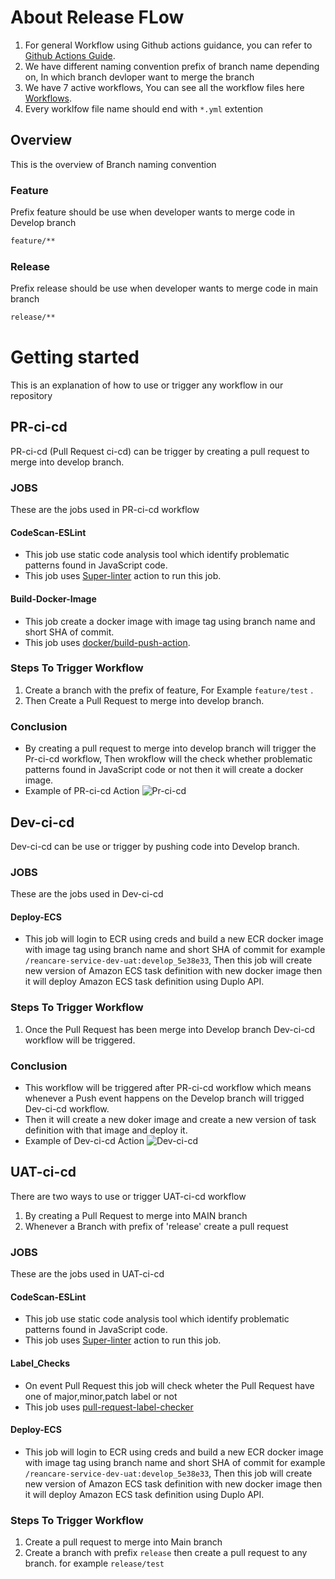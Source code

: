 # About Release FLow

1. For general Workflow using Github actions guidance, you can refer to [Github Actions Guide](https://docs.github.com/en/actions/guides). 
2. We have different naming convention prefix of branch name depending on, In which branch devloper want to merge the branch
3. We have 7 active workflows, You can see all the workflow files here [Workflows](https://github.com/REAN-Foundation/reancare-service/tree/develop/.github/workflows).
4. Every worklfow file name should end with ``` *.yml ``` extention



## Overview

This is the overview of Branch naming convention 

### Feature

Prefix feature should be use when developer wants to merge code in Develop branch
 ```sh
 feature/**
 ```

### Release

Prefix release should be use when developer wants to merge code in main branch
 ```sh
 release/**
 ```
 
# Getting started 
 
This is an explanation of how to use or trigger any workflow in our repository
 
## PR-ci-cd
 
 PR-ci-cd (Pull Request ci-cd) can be trigger by creating a pull request to merge into develop branch.
 
### JOBS

 These are the jobs used in PR-ci-cd workflow
 
 #### CodeScan-ESLint
 
  * This job use static code analysis tool which identify problematic patterns found in JavaScript code.
  * This job uses [Super-linter](https://github.com/marketplace/actions/super-linter) action to run this job. 
 
 #### Build-Docker-Image
 
  * This job create a docker image with image tag using branch name and short SHA of commit.
  * This job uses [docker/build-push-action](https://github.com/marketplace/actions/build-and-push-docker-images).  
 
### Steps To Trigger Workflow

 1. Create a branch with the prefix of feature, For Example ``` feature/test ``` .
 2. Then Create a Pull Request to merge into develop branch.

### Conclusion

 * By creating a pull request to merge into develop branch will trigger the Pr-ci-cd workflow, Then wrokflow will the check whether problematic patterns found in    JavaScript code or not then it will create a docker image.
 * Example of PR-ci-cd Action ![Pr-ci-cd](https://github.com/REAN-Foundation/reancare-service/blob/feature/flow_documentation/assets/images/Pr-ci-cd_example.png?raw=true)
 
## Dev-ci-cd 

Dev-ci-cd can be use or trigger by pushing code into Develop branch.

### JOBS

These are the jobs used in Dev-ci-cd

#### Deploy-ECS

* This job will login to ECR using creds and build a new ECR docker image with image tag using branch name and short SHA of commit for example ``` /reancare-service-dev-uat:develop_5e38e33 ```, Then this job will create new version of Amazon ECS task definition with new docker image then it will deploy Amazon ECS task definition using Duplo API.

### Steps To Trigger Workflow

1. Once the Pull Request has been merge into Develop branch Dev-ci-cd workflow will be triggered.

### Conclusion

* This workflow will be triggered after PR-ci-cd workflow which means whenever a Push event happens on the Develop branch will trigged Dev-ci-cd workflow.
* Then it will create a new doker image and create a new version of task definition with that image and deploy it. 
* Example of Dev-ci-cd Action ![Dev-ci-cd](https://github.com/REAN-Foundation/reancare-service/blob/feature/flow_documentation/assets/images/Dev-ci-cd_example.png?raw=true)

## UAT-ci-cd

There are two ways to use or trigger UAT-ci-cd workflow
1. By creating a Pull Request to merge into MAIN branch
2. Whenever a Branch with prefix of 'release' create a pull request

### JOBS

These are the jobs used in UAT-ci-cd

#### CodeScan-ESLint

* This job use static code analysis tool which identify problematic patterns found in JavaScript code.
* This job uses [Super-linter](https://github.com/marketplace/actions/super-linter) action to run this job.

#### Label_Checks

* On event Pull Request this job will check wheter the Pull Request have one of major,minor,patch label or not
* This job uses [pull-request-label-checker](https://github.com/marketplace/actions/label-checker-for-pull-requests) 

#### Deploy-ECS

* This job will login to ECR using creds and build a new ECR docker image with image tag using branch name and short SHA of commit for example ``` /reancare-service-dev-uat:develop_5e38e33 ```, Then this job will create new version of Amazon ECS task definition with new docker image then it will deploy Amazon ECS task definition using Duplo API.

### Steps To Trigger Workflow

1. Create a pull request to merge into Main branch
2. Create a branch with prefix `release` then create a pull request to any branch.
for example ``` release/test ```
